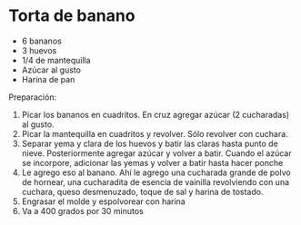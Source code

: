 Torta de banano
===============
* 6 bananos
* 3 huevos
* 1/4 de mantequilla
* Azúcar al gusto
* Harina de pan

Preparación:

1. Picar los bananos en cuadritos. En cruz agregar azúcar (2 cucharadas) al gusto.
2. Picar la mantequilla en cuadritos y revolver. Sólo revolver con cuchara.
3. Separar yema y clara de los huevos y batir las claras hasta punto de nieve. Posteriormente agregar azúcar y volver a batir. Cuando el azúcar se incorpore, adicionar las yemas y volver a batir hasta hacer ponche
4. Le agrego eso al banano. Ahí le agrego una cucharada grande de polvo de hornear, una cucharadita de esencia de vainilla revolviendo con una cuchara, queso desmenuzado, toque de sal y harina de tostado.
5. Engrasar el molde y espolvorear con harina
6. Va a 400 grados por 30 minutos

